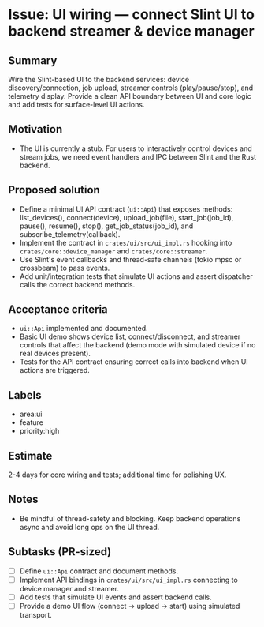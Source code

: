# Issue: UI wiring — connect Slint UI to backend streamer & device manager

Summary
-------
Wire the Slint-based UI to the backend services: device discovery/connection, job upload, streamer controls (play/pause/stop), and telemetry display. Provide a clean API boundary between UI and core logic and add tests for surface-level UI actions.

Motivation
----------
- The UI is currently a stub. For users to interactively control devices and stream jobs, we need event handlers and IPC between Slint and the Rust backend.

Proposed solution
-----------------
- Define a minimal UI API contract (`ui::Api`) that exposes methods: list_devices(), connect(device), upload_job(file), start_job(job_id), pause(), resume(), stop(), get_job_status(job_id), and subscribe_telemetry(callback).
- Implement the contract in `crates/ui/src/ui_impl.rs` hooking into `crates/core::device_manager` and `crates/core::streamer`.
- Use Slint's event callbacks and thread-safe channels (tokio mpsc or crossbeam) to pass events.
- Add unit/integration tests that simulate UI actions and assert dispatcher calls the correct backend methods.

Acceptance criteria
-------------------
- `ui::Api` implemented and documented.
- Basic UI demo shows device list, connect/disconnect, and streamer controls that affect the backend (demo mode with simulated device if no real devices present).
- Tests for the API contract ensuring correct calls into backend when UI actions are triggered.

Labels
------
- area:ui
- feature
- priority:high

Estimate
--------
2-4 days for core wiring and tests; additional time for polishing UX.

Notes
-----
- Be mindful of thread-safety and blocking. Keep backend operations async and avoid long ops on the UI thread.

Subtasks (PR-sized)
--------------------
- [ ] Define `ui::Api` contract and document methods.
- [ ] Implement API bindings in `crates/ui/src/ui_impl.rs` connecting to device manager and streamer.
- [ ] Add tests that simulate UI events and assert backend calls.
- [ ] Provide a demo UI flow (connect -> upload -> start) using simulated transport.
